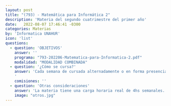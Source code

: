 ```yaml
---
layout: post
title: "(793) - Matemática para Informática 2"
description: 'Materia del segundo cuatrimestre del primer año'
date:   2022-08-07 17:46:41 -0300
categories: Materias
by: 'Informatica UNAHUR'
icon: 'list'
questions:
  - question: 'OBJETIVOS'
    answer: ''
    programa: "793-202206-Matematica-para-Informatica-2.pdf"
    modalidad: "MODALIDAD COMBINADA"
  - question: '¿Cómo se cursa?'
    answer: 'Cada semana de cursada alternadamente o en forma presencial o virtual. Se aborda un contenido diferente y se realizan encuentros con explicaciones teóricas y resoluciones prácticas. Se trabaja además con mucho material en el campus.<br/>
    '
    comisiones: ''
  - question: 'Otras consideraciones'
    answer: 'La materia tiene una carga horaria real de 4hs semanales. Es ideal dedicarle unas 8hs semanales en total para poder estudiar, practicar y consultar.'
    image: "otros.jpg"
---
```

